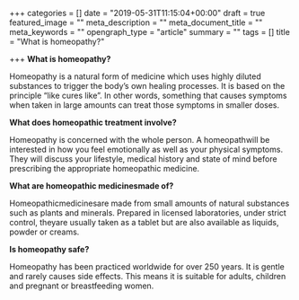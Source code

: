 +++
categories = []
date = "2019-05-31T11:15:04+00:00"
draft = true
featured_image = ""
meta_description = ""
meta_document_title = ""
meta_keywords = ""
opengraph_type = "article"
summary = ""
tags = []
title = "What is homeopathy?"

+++
**What is homeopathy?**

Homeopathy is a natural form of medicine which uses highly diluted substances to trigger the body’s own healing processes. It is based on the principle “like cures like”. In other words, something that causes symptoms when taken in large amounts can treat those symptoms in smaller doses.

**What does homeopathic treatment involve?**

Homeopathy is concerned with the whole person. A homeopathwill be interested in how you feel emotionally as well as your physical symptoms. They will discuss your lifestyle, medical history and state of mind before prescribing the appropriate homeopathic medicine.

**What are homeopathic medicinesmade of?**

Homeopathicmedicinesare made from small amounts of natural substances such as plants and minerals. Prepared in licensed laboratories, under strict control, theyare usually taken as a tablet but are also available as liquids, powder or creams.

**Is homeopathy safe?**

Homeopathy has been practiced worldwide for over 250 years. It is gentle and rarely causes side effects. This means it is suitable for adults, children and pregnant or breastfeeding women.